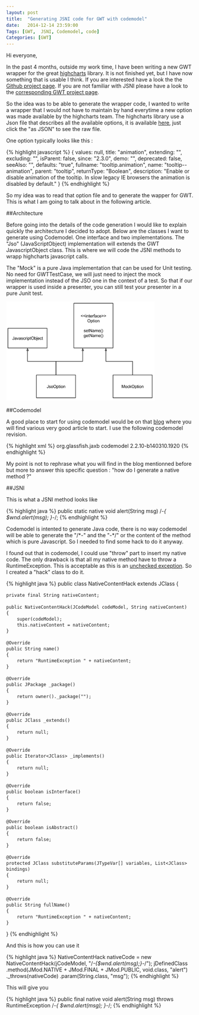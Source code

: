 ```yaml
---
layout: post
title:  "Generating JSNI code for GWT with codemodel"
date:   2014-12-14 23:59:00
Tags: [GWT,  JSNI, Codemodel, code]
Categories: [GWT]
---
```


Hi everyone, 

In the past 4 months, outside my work time, I have been writing a new GWT wrapper for the great [highcharts](http://www.highcharts.com) library. It is not finished yet, but I have now something that is usable I think. If you are interested have a look the the [Github project page](https://github.com/highcharts4gwt). If you are not familiar with JSNI please have a look to the [corresponding GWT project page](http://www.gwtproject.org/doc/latest/DevGuideCodingBasicsJSNI.html).

So the idea was to be able to generate the wrapper code, I wanted to write a wrapper that I would not have to maintain by hand everytime a new option was made available by the highcharts team. The highcharts library use a Json file that describes all the available options, it is available [here](http://api.highcharts.com/highcharts), just click the "as JSON" to see the raw file.

One option typically looks like this :

{% highlight javascript %}
{
	values: null,
	title: "animation",
	extending: "",
	excluding: "",
	isParent: false,
	since: "2.3.0",
	demo: "",
	deprecated: false,
	seeAlso: "",
	defaults: "true",
	fullname: "tooltip.animation",
	name: "tooltip--animation",
	parent: "tooltip",
	returnType: "Boolean",
	description: "Enable or disable animation of the tooltip. In slow legacy IE browsers the animation is disabled by default."
}
{% endhighlight %}

So my idea was to read that option file and to generate the wapper for GWT. This is what I am going to talk about in the following article.

##Architecture

Before going into the details of the code generation I would like to explain quickly the architecture I decided to adopt. Below are the classes I want to generate using Codemodel. One interface and two implementations. The "Jso" (JavaScriptObject) implementation will extends the GWT JavascriptObject class. This is where we will code the JSNI methods to wrapp highcharts javascript calls.

The "Mock" is a pure Java implementation that can be used for Unit testing. No need for GWTTestCase, we will just need to inject the mock implementation instead of the JSO one in the context of a test. So that if our wrapper is used inside a presenter, you can still test your presenter in a pure Junit test.

<img class="center" src="/img/JsoMockArchi.png" alt="JsoMockArchi" width="400px">


##Codemodel

A good place to start for using codemodel would be on that [blog](http://blogtech.cardosi.net/2013/03/19/tutorial-java-codemodel-basics/) where you will find various very good article to start. I use the following codemodel revision.

{% highlight xml %}
<dependency>
	<groupId>org.glassfish.jaxb</groupId>
	<artifactId>codemodel</artifactId>
	<version>2.2.10-b140310.1920</version>
</dependency>
{% endhighlight %}


My point is not to rephrase what you will find in the blog mentionned before but more to answer this specific question : "how do I generate a native method ?"

##JSNI

This is what a JSNI method looks like

{% highlight java %}
public static native void alert(String msg) /*-{
  $wnd.alert(msg);
}-*/;
{% endhighlight %}

Codemodel is intented to generate Java code, there is no way codemodel will be able to generate the "/\*-" and the "-\*/" or the content of the method which is pure Javascript. So I needed to find some hack to do it anyway.

I found out that in codemodel, I could use "throw" part to insert my native code. The only drawback is that all my native method have to throw a RuntimeException. This is acceptable as this is an [unchecked exception](https://docs.oracle.com/javase/tutorial/essential/exceptions/runtime.html). So I created a "hack" class to do it.

{% highlight java %}
public class NativeContentHack extends JClass
{

    private final String nativeContent;

    public NativeContentHack(JCodeModel codeModel, String nativeContent)
    {
        super(codeModel);
        this.nativeContent = nativeContent;
    }

    @Override
    public String name()
    {
        return "RuntimeException " + nativeContent;
    }

    @Override
    public JPackage _package()
    {
        return owner()._package("");
    }

    @Override
    public JClass _extends()
    {
        return null;
    }

    @Override
    public Iterator<JClass> _implements()
    {
        return null;
    }

    @Override
    public boolean isInterface()
    {
        return false;
    }

    @Override
    public boolean isAbstract()
    {
        return false;
    }

    @Override
    protected JClass substituteParams(JTypeVar[] variables, List<JClass> bindings)
    {
        return null;
    }

    @Override
    public String fullName()
    {
        return "RuntimeException " + nativeContent;
    }

}
{% endhighlight %}


And this is how you can use it


{% highlight java %}
NativeContentHack nativeCode = new NativeContentHack(jCodeModel, "/*-{$wnd.alert(msg);}-*/");
jDefinedClass
	.method(JMod.NATIVE + JMod.FINAL + JMod.PUBLIC, void.class, "alert")
	._throws(nativeCode)
	.param(String.class, "msg");
{% endhighlight %}


This will give you 

{% highlight java %}
public final native void alert(String msg) throws RuntimeException /*-{
  $wnd.alert(msg);
}-*/;
{% endhighlight %}




